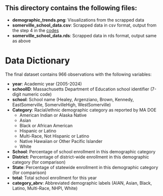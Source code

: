 ## This directory contains the following files:
- **demographic_trends.png**: Visualizations from the scrapped data
- **somerville_school_data.csv**: Scrapped data in csv format, output from the step 4 in the [codes](..codes/somerville_school_demographics.Rmd)
- **somerville_school_data.rds**: Scrapped data in rds format, output same as above

# Data Dictionary

The final dataset contains 966 observations with the following variables:

- **year**: Academic year (2005-2024)
- **schoolID**: Massachusetts Department of Education school identifier (7-digit numeric code)
- **school**: School name (Healey, Argenziano, Brown, Kennedy, EastSomerville, SomervilleHigh, WestSomerville)
- **Category**: Racial/ethnic demographic category as reported by MA DOE
  - American Indian or Alaska Native
  - Asian
  - Black or African American
  - Hispanic or Latino
  - Multi-Race, Not Hispanic or Latino
  - Native Hawaiian or Other Pacific Islander
  - White
- **School**: Percentage of school enrollment in this demographic category
- **District**: Percentage of district-wide enrollment in this demographic category (for comparison)
- **State**: Percentage of statewide enrollment in this demographic category (for comparison)
- **total**: Total school enrollment for this year
- **category_abrv**: Abbreviated demographic labels (AIAN, Asian, Black, Latino, Multi-Race, NHPI, White)

